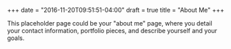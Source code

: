 +++
date = "2016-11-20T09:51:51-04:00"
draft = true
title = "About Me"
+++

This placeholder page could be your "about me" page, where you detail your contact information,
portfolio pieces, and describe yourself and your goals.
